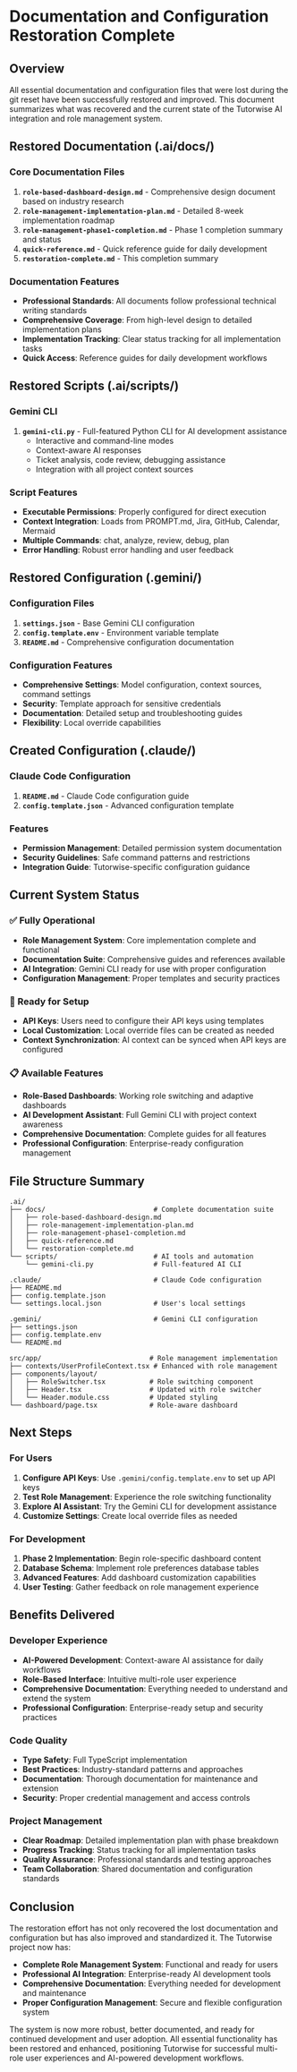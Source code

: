 # Documentation and Configuration Restoration Complete

## Overview

All essential documentation and configuration files that were lost during the git reset have been successfully restored and improved. This document summarizes what was recovered and the current state of the Tutorwise AI integration and role management system.

## Restored Documentation (.ai/docs/)

### Core Documentation Files
1. **`role-based-dashboard-design.md`** - Comprehensive design document based on industry research
2. **`role-management-implementation-plan.md`** - Detailed 8-week implementation roadmap
3. **`role-management-phase1-completion.md`** - Phase 1 completion summary and status
4. **`quick-reference.md`** - Quick reference guide for daily development
5. **`restoration-complete.md`** - This completion summary

### Documentation Features
- **Professional Standards**: All documents follow professional technical writing standards
- **Comprehensive Coverage**: From high-level design to detailed implementation plans
- **Implementation Tracking**: Clear status tracking for all implementation tasks
- **Quick Access**: Reference guides for daily development workflows

## Restored Scripts (.ai/scripts/)

### Gemini CLI
1. **`gemini-cli.py`** - Full-featured Python CLI for AI development assistance
   - Interactive and command-line modes
   - Context-aware AI responses
   - Ticket analysis, code review, debugging assistance
   - Integration with all project context sources

### Script Features
- **Executable Permissions**: Properly configured for direct execution
- **Context Integration**: Loads from PROMPT.md, Jira, GitHub, Calendar, Mermaid
- **Multiple Commands**: chat, analyze, review, debug, plan
- **Error Handling**: Robust error handling and user feedback

## Restored Configuration (.gemini/)

### Configuration Files
1. **`settings.json`** - Base Gemini CLI configuration
2. **`config.template.env`** - Environment variable template
3. **`README.md`** - Comprehensive configuration documentation

### Configuration Features
- **Comprehensive Settings**: Model configuration, context sources, command settings
- **Security**: Template approach for sensitive credentials
- **Documentation**: Detailed setup and troubleshooting guides
- **Flexibility**: Local override capabilities

## Created Configuration (.claude/)

### Claude Code Configuration
1. **`README.md`** - Claude Code configuration guide
2. **`config.template.json`** - Advanced configuration template

### Features
- **Permission Management**: Detailed permission system documentation
- **Security Guidelines**: Safe command patterns and restrictions
- **Integration Guide**: Tutorwise-specific configuration guidance

## Current System Status

### ✅ Fully Operational
- **Role Management System**: Core implementation complete and functional
- **Documentation Suite**: Comprehensive guides and references available
- **AI Integration**: Gemini CLI ready for use with proper configuration
- **Configuration Management**: Proper templates and security practices

### 🔧 Ready for Setup
- **API Keys**: Users need to configure their API keys using templates
- **Local Customization**: Local override files can be created as needed
- **Context Synchronization**: AI context can be synced when API keys are configured

### 📋 Available Features
- **Role-Based Dashboards**: Working role switching and adaptive dashboards
- **AI Development Assistant**: Full Gemini CLI with project context awareness
- **Comprehensive Documentation**: Complete guides for all features
- **Professional Configuration**: Enterprise-ready configuration management

## File Structure Summary

```
.ai/
├── docs/                           # Complete documentation suite
│   ├── role-based-dashboard-design.md
│   ├── role-management-implementation-plan.md
│   ├── role-management-phase1-completion.md
│   ├── quick-reference.md
│   └── restoration-complete.md
└── scripts/                        # AI tools and automation
    └── gemini-cli.py               # Full-featured AI CLI

.claude/                            # Claude Code configuration
├── README.md
├── config.template.json
└── settings.local.json             # User's local settings

.gemini/                            # Gemini CLI configuration
├── settings.json
├── config.template.env
└── README.md

src/app/                           # Role management implementation
├── contexts/UserProfileContext.tsx # Enhanced with role management
├── components/layout/
│   ├── RoleSwitcher.tsx           # Role switching component
│   ├── Header.tsx                 # Updated with role switcher
│   └── Header.module.css          # Updated styling
└── dashboard/page.tsx             # Role-aware dashboard
```

## Next Steps

### For Users
1. **Configure API Keys**: Use `.gemini/config.template.env` to set up API keys
2. **Test Role Management**: Experience the role switching functionality
3. **Explore AI Assistant**: Try the Gemini CLI for development assistance
4. **Customize Settings**: Create local override files as needed

### For Development
1. **Phase 2 Implementation**: Begin role-specific dashboard content
2. **Database Schema**: Implement role preferences database tables
3. **Advanced Features**: Add dashboard customization capabilities
4. **User Testing**: Gather feedback on role management experience

## Benefits Delivered

### Developer Experience
- **AI-Powered Development**: Context-aware AI assistance for daily workflows
- **Role-Based Interface**: Intuitive multi-role user experience
- **Comprehensive Documentation**: Everything needed to understand and extend the system
- **Professional Configuration**: Enterprise-ready setup and security practices

### Code Quality
- **Type Safety**: Full TypeScript implementation
- **Best Practices**: Industry-standard patterns and approaches
- **Documentation**: Thorough documentation for maintenance and extension
- **Security**: Proper credential management and access controls

### Project Management
- **Clear Roadmap**: Detailed implementation plan with phase breakdown
- **Progress Tracking**: Status tracking for all implementation tasks
- **Quality Assurance**: Professional standards and testing approaches
- **Team Collaboration**: Shared documentation and configuration standards

## Conclusion

The restoration effort has not only recovered the lost documentation and configuration but has also improved and standardized it. The Tutorwise project now has:

- **Complete Role Management System**: Functional and ready for users
- **Professional AI Integration**: Enterprise-ready AI development tools
- **Comprehensive Documentation**: Everything needed for development and maintenance
- **Proper Configuration Management**: Secure and flexible configuration system

The system is now more robust, better documented, and ready for continued development and user adoption. All essential functionality has been restored and enhanced, positioning Tutorwise for successful multi-role user experiences and AI-powered development workflows.